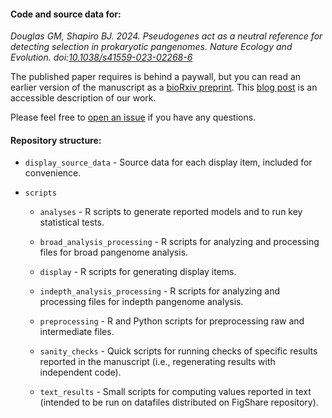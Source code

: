 #### Code and source data for:

_Douglas GM, Shapiro BJ. 2024. Pseudogenes act as a neutral reference for detecting selection in prokaryotic pangenomes. Nature Ecology and Evolution. doi:[10.1038/s41559-023-02268-6](https://doi.org/10.1038/s41559-023-02268-6)_

The published paper requires is behind a paywall, but you can read an earlier version of the manuscript as a [bioRxiv preprint](https://www.biorxiv.org/content/10.1101/2023.05.17.541134v2). This [blog post](https://communities.springernature.com/posts/using-degenerating-genes-to-understand-the-evolution-of-rare-intact-genes-across-bacteria) is an accessible description of our work.

Please feel free to [open an issue](https://github.com/gavinmdouglas/pangenome_pseudogene_null/issues) if you have any questions.


#### Repository structure:

* `display_source_data` - Source data for each display item, included for convenience.

* `scripts`

	* `analyses` - R scripts to generate reported models and to run key statistical tests.

	* `broad_analysis_processing` - R scripts for analyzing and processing files for broad pangenome analysis.

	* `display` - R scripts for generating display items.

	* `indepth_analysis_processing` - R scripts for analyzing and processing files for indepth pangenome analysis.

	* `preprocessing` - R and Python scripts for preprocessing raw and intermediate files.

	* `sanity_checks` - Quick scripts for running checks of specific results reported in the manuscript (i.e., regenerating results with independent code).

	* `text_results` - Small scripts for computing values reported in text (intended to be run on datafiles distributed on FigShare repository).

